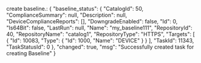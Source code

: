 ﻿create baseline.:
{
    "baseline_status": {
        "CatalogId": 50,
        "ComplianceSummary": null,
        "Description": null,
        "DeviceComplianceReports": [],
        "DowngradeEnabled": false,
        "Id": 0,
        "Is64Bit": false,
        "LastRun": null,
        "Name": "my_baseline111",
        "RepositoryId": 40,
        "RepositoryName": "catalog1",
        "RepositoryType": "HTTPS",
        "Targets": [
            {
                "Id": 10083,
                "Type": {
                    "Id": 1000,
                    "Name": "DEVICE"
                }
            }
        ],
        "TaskId": 11343,
        "TaskStatusId": 0
    },
    "changed": true,
    "msg": "Successfully created task for creating Baseline"
}
